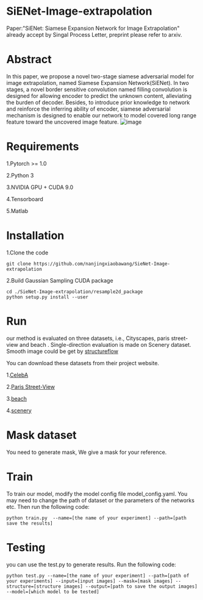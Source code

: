 # SiENet-Image-extrapolation
Paper:"SiENet: Siamese Expansion Network for Image Extrapolation" already accept by Singal Process Letter, preprint please refer to arxiv.
# Abstract
In this paper, we propose a novel two-stage siamese adversarial model for image extrapolation, named Siamese Expansion Network(SiENet). In two stages, a novel border sensitive convolution named filling convolution is designed for allowing encoder to predict the unknown content, alleviating the burden of decoder. Besides, to introduce prior knowledge to network and reinforce the inferring ability of encoder, siamese adversarial mechanism is designed to enable our network to model covered long range feature toward the uncovered image feature.
 ![image](https://github.com/nanjingxiaobawang/SieNet-Image-extrapolation/blob/master/results.png)
# Requirements

1.Pytorch >= 1.0

2.Python 3

3.NVIDIA GPU + CUDA 9.0

4.Tensorboard

5.Matlab



# Installation

1.Clone the code


```
git clone https://github.com/nanjingxiaobawang/SieNet-Image-extrapolation
```


2.Build Gaussian Sampling CUDA package


```
cd ./SieNet-Image-extrapolation/resample2d_package
python setup.py install --user
```



# Run 
our method is evaluated on three datasets, i.e., Cityscapes, paris street-view and beach . Single-direction evaluation is made on Scenery dataset. Smooth image
could be get by [structureflow](https://github.com/RenYurui/StructureFlow)

You can download these datasets from their project website.

1.[CelebA](http://mmlab.ie.cuhk.edu.hk/projects/CelebA.html)

2.[Paris Street-View](https://github.com/pathak22/context-encoder)

3.[beach](https://github.com/bendangnuksung/Image-OutPainting)

4.[scenery](https://github.com/z-x-yang/NS-Outpainting)

# Mask dataset
You need to generate mask, We give a mask for your reference.

# Train

To train our model, modify the model config file model_config.yaml. You may need to change the path of dataset or the parameters of the networks etc. Then run the following code:

```
python train.py  --name=[the name of your experiment] --path=[path save the results]
```

# Testing

 you can use the test.py to generate results. Run the following code:

```
python test.py --name=[the name of your experiment] --path=[path of your experiments] --input=[input images] --mask=[mask images] --structure=[structure images] --output=[path to save the output images] --model=[which model to be tested]
```

